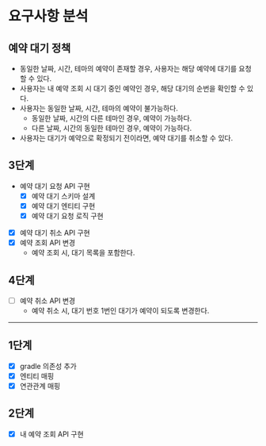 # 요구사항 분석

## 예약 대기 정책

- 동일한 날짜, 시간, 테마의 예약이 존재할 경우, 사용자는 해당 예약에 대기를 요청할 수 있다.
- 사용자는 내 예약 조회 시 대기 중인 예약인 경우, 해당 대기의 순번을 확인할 수 있다.
- 사용자는 동일한 날짜, 시간, 테마의 예약이 불가능하다.
  - 동일한 날짜, 시간의 다른 테마인 경우, 예약이 가능하다.
  - 다른 날짜, 시간의 동일한 테마인 경우, 예약이 가능하다.
- 사용자는 대기가 예약으로 확정되기 전이라면, 예약 대기를 취소할 수 있다.

## 3단계
- 예약 대기 요청 API 구현
  - [x] 예약 대기 스키마 설계
  - [x] 예약 대기 엔티티 구현
  - [x] 예약 대기 요청 로직 구현
- [x] 예약 대기 취소 API 구현 
- [x] 예약 조회 API 변경
  - 예약 조회 시, 대기 목록을 포함한다.

## 4단계
- [ ] 예약 취소 API 변경
  - 예약 취소 시, 대기 번호 1번인 대기가 예약이 되도록 변경한다.

---
## 1단계
- [x] gradle 의존성 추가
- [x] 엔티티 매핑
- [x] 연관관계 매핑

## 2단계
- [x] 내 예약 조회 API 구현
